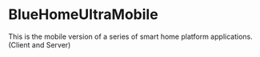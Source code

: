 # BlueHomeUltraMobile
This is the mobile version of a series of smart home platform applications. (Client and Server)
